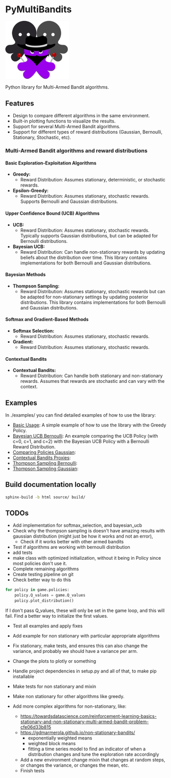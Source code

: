 # PyMultiBandits
<img src="assets/icon.png" alt="Icon description" style="width:200px; height:auto;">

Python library for Multi-Armed Bandit algorithms.



## Features
* Design to compare different algorithms in the same environment.
* Built-in plotting functions to visualize the results.
* Support for several Multi-Armed Bandit algorithms.
* Support for different types of reward distributions (Gaussian, Bernoulli, Stationary, Stochastic, etc).


### Multi-Armed Bandit algorithms and reward distributions
#### Basic Exploration-Exploitation Algorithms
* **Greedy:**
  * Reward Distribution: Assumes stationary, deterministic, or stochastic rewards.
* **Epsilon-Greedy:**
  * Reward Distribution: Assumes stationary, stochastic rewards. Supports Bernoulli and Gaussian distributions.

#### Upper Confidence Bound (UCB) Algorithms
* **UCB:**
  * Reward Distribution: Assumes stationary, stochastic rewards. Typically supports Gaussian distributions, but can be adapted for Bernoulli distributions.
* **Bayesian UCB:**
  * Reward Distribution: Can handle non-stationary rewards by updating beliefs about the distribution over time. This library contains implementations for both Bernoulli and Gaussian distributions.

#### Bayesian Methods
* **Thompson Sampling:**
  * Reward Distribution: Assumes stationary, stochastic rewards but can be adapted for non-stationary settings by updating posterior distributions. This library contains implementations for both Bernoulli and Gaussian distributions.

#### Softmax and Gradient-Based Methods
* **Softmax Selection:**
  * Reward Distribution: Assumes stationary, stochastic rewards.
* **Gradient:**
  * Reward Distribution: Assumes stationary, stochastic rewards.

#### Contextual Bandits
* **Contextual Bandits:**
  * Reward Distribution: Can handle both stationary and non-stationary rewards. Assumes that rewards are stochastic and can vary with the context.


## Examples
In ./examples/ you can find detailed examples of how to use the library:
* [Basic Usage](examples/basic_usage.ipynb): A simple example of how to use the library with the Greedy Policy.
* [Bayesian UCB Bernoulli](examples/bayesian_ucb_bernoulli.ipynb): An example comparing the UCB Policy (with c=0, c=1, and c=2) with the Bayesian UCB Policy with a Bernoulli Reward Distribution.
* [Comparing Policies Gaussian](examples/comparing_policies_gaussian.ipynb): 
* [Contextual Bandits Proxies](examples/contextual_bandits_proxies.ipynb): 
* [Thompson Sampling Bernoulli](examples/thompson_sampling_bernoulli.ipynb): 
* [Thompson Sampling Gaussian](examples/thompson_sampling_gaussian.ipynb): 


## Build documentation locally
```bash
sphinx-build -b html source/ build/
```


## TODOs
* Add implementation for softmax_selection, and bayesian_ucb
* Check why the thompson sampling is doesn't have amazing results with gaussian distribution (might just be how it works and not an error),
  * Check if it works better with other armed bandits
* Test if algorithms are working with bernoulli distribution
* add tests
* make class with optimized initialization, without it being in Policy since most policies don't use it.
* Complete remaining algorithms
* Create testing pipeline on git
* Check better way to do this
```python
for policy in game.policies:
    policy.Q_values = game.Q_values
    policy.plot_distribution()
```
If I don't pass Q_values, these will only be set in the game loop, and this will fail. Find a better way to initialize the first values.

* Test all examples and apply fixes
* Add example for non stationary with particular appropriate algorithms
* Fix stationary, make tests, and ensures this can also change the variance, and probably we should have a variance per arm.
* Change the plots to plotly or something
* Handle project dependencies in setup.py and all of that, to make pip installable
* Make tests for non stationary and mixin 
* Make non stationary for other algorithms like greedy.

* Add more complex algorithms for non-stationary, like:
  * https://towardsdatascience.com/reinforcement-learning-basics-stationary-and-non-stationary-multi-armed-bandit-problem-cfe06d33b815
  * https://gdmarmerola.github.io/non-stationary-bandits/
    * exponentially weighted means
    * weighted block means
    * fitting a time series model to find an indicator of when a distribution changes and tune the exploration rate accordingly
  * Add a new environment change mixin that changes at random steps, or changes the variance, or changes the mean, etc.
  * Finish tests

